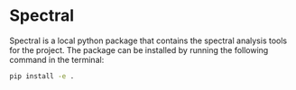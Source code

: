 # Spectral

Spectral is a local python package that contains the spectral analysis tools for the project. The package can be installed by running the following command in the terminal:

```bash
pip install -e .
```